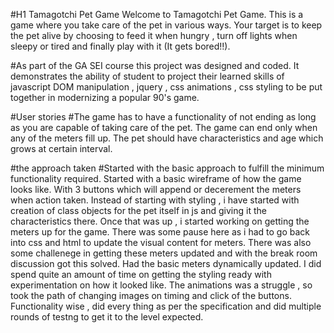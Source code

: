 #H1 Tamagotchi Pet Game
Welcome to Tamagotchi Pet Game.
This is a game where you take care of the pet in various ways. Your target is to keep the pet alive by choosing to feed it when hungry , turn off lights when sleepy or tired and finally play with it (It gets bored!!). 


#As part of the GA SEI course this project was designed and coded. It demonstrates the ability of student to project their learned skills of javascript DOM manipulation , jquery , css animations , css styling to be put together in modernizing a popular 90's game.

#User stories
#The game has to have a functionality of not ending as long as you are capable of taking care of the pet.
The game can end only when any of the meters fill up.
The pet should have characteristics and age which grows at certain interval.

#the approach taken
#Started with the basic approach to fulfill the minimum functionality required.
Started with a basic wireframe of how the game looks like. With 3 buttons which will append or decerement the meters when action taken.
Instead of starting with styling , i have started with creation of class objects for the pet itself in js and giving it the characteristics there. Once that was up , i started working on getting the meters up for the game. 
There was some pause here as i had to go back into css and html to update the visual content for meters. There was also some challenege in getting these meters updated and with the break room discussion got this solved. Had the basic meters dynamically updated.
I did spend quite an amount of time on getting the styling ready with experimentation on how it looked like. 
The animations was a struggle , so took the path of changing images on timing and click of the buttons. 
Functionality wise , did every thing as per the specification and did multiple rounds of testng to get it to the level expected.



